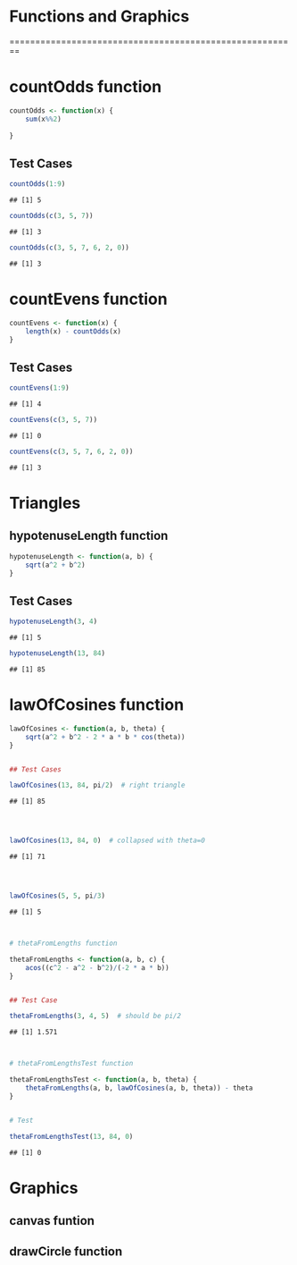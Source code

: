 # Functions and Graphics
========================================================

# countOdds function

```r
countOdds <- function(x) {
    sum(x%%2)
    
}
```

 
## Test Cases

```r
countOdds(1:9)
```

```
## [1] 5
```



```r
countOdds(c(3, 5, 7))
```

```
## [1] 3
```



```r
countOdds(c(3, 5, 7, 6, 2, 0))
```

```
## [1] 3
```


# countEvens function

```r
countEvens <- function(x) {
    length(x) - countOdds(x)
}
```


## Test Cases

```r
countEvens(1:9)
```

```
## [1] 4
```



```r
countEvens(c(3, 5, 7))
```

```
## [1] 0
```



```r
countEvens(c(3, 5, 7, 6, 2, 0))
```

```
## [1] 3
```


# Triangles
## hypotenuseLength function

```r
hypotenuseLength <- function(a, b) {
    sqrt(a^2 + b^2)
}
```


## Test Cases

```r
hypotenuseLength(3, 4)
```

```
## [1] 5
```



```r
hypotenuseLength(13, 84)
```

```
## [1] 85
```


# lawOfCosines function

```r
lawOfCosines <- function(a, b, theta) {
    sqrt(a^2 + b^2 - 2 * a * b * cos(theta))
}


## Test Cases

lawOfCosines(13, 84, pi/2)  # right triangle
```

```
## [1] 85
```

```r



lawOfCosines(13, 84, 0)  # collapsed with theta=0
```

```
## [1] 71
```

```r



lawOfCosines(5, 5, pi/3)
```

```
## [1] 5
```

```r


# thetaFromLengths function
```

```r
thetaFromLengths <- function(a, b, c) {
    acos((c^2 - a^2 - b^2)/(-2 * a * b))
}


## Test Case
```

```r
thetaFromLengths(3, 4, 5)  # should be pi/2
```

```
## [1] 1.571
```

```r


# thetaFromLengthsTest function
```

```r
thetaFromLengthsTest <- function(a, b, theta) {
    thetaFromLengths(a, b, lawOfCosines(a, b, theta)) - theta
}


# Test
```

```r
thetaFromLengthsTest(13, 84, 0)
```

```
## [1] 0
```

# Graphics
## canvas funtion



## drawCircle function


 


